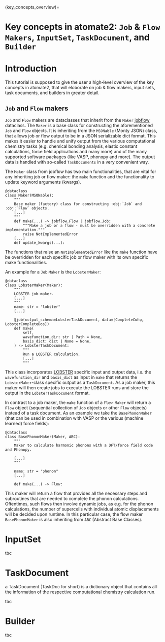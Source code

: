 (key_concepts_overview)=

# Key concepts in atomate2: `Job` & `Flow` `Makers`, `InputSet`, `TaskDocument`, and `Builder`

# Introduction
This tutorial is supposed to give the user a high-level overview of the key concepts in atomate2, that will eloborate on job & flow makers, input sets, task documents, and builders in greater detail.

## `Job` and `Flow` makers

`Job` and `Flow` makers are dataclasses that inherit from the `Maker` [jobflow](https://github.com/materialsproject/jobflow/blob/main/src/jobflow/core/maker.py) dataclass.
The `Maker` is a base class for constructing the aforementioned `Job` and `Flow` objects. It is inheriting from the `MSONable` (Monty JSON) class, that allows job or flow output to be in a JSON serializable dict format.
This makes it easier to handle and unify output from the various computational chemistry tasks (e.g. chemical bonding analysis, elastic constant calculations, force field applications and many more) and of the many supported software packages (like VASP, phonopy and more).  <!--is there a list of supported software on the github pages?-->
The output data is handled with so-called `TaskDocuments` in a very convenient way.

The `Maker` class from jobflow has two main functionalities, that are vital for any inheriting job or flow maker: the `make` function and the functionality to update keyword arguments (kwargs).

```
@dataclass
class Maker(MSONable):
    """
    Base maker (factory) class for constructing :obj:`Job` and :obj:`Flow` objects.
    [...]
    """
    def make(...) -> jobflow.Flow | jobflow.Job:
        """Make a job or a flow - must be overridden with a concrete implementation."""
        raise NotImplementedError
    [...]
    def update_kwargs(...):
```

The functions that raise an `NotImplementedError` like the `make` function have be overridden for each specific job or flow maker with its own specific make functionalities.

An example for a `Job` `Maker` is the `LobsterMaker`:

```
@dataclass
class LobsterMaker(Maker):
    """
    LOBSTER job maker.
    [...]
    """
    name: str = "lobster"
    [...]

    @job(output_schema=LobsterTaskDocument, data=[CompleteCohp, LobsterCompleteDos])
    def make(
        self,
        wavefunction_dir: str | Path = None,
        basis_dict: dict | None = None,
    ) -> LobsterTaskDocument:
        """
        Run a LOBSTER calculation.
        [...]
        """
```
This class incorporates [LOBSTER](http://cohp.de/) specific input and output data, i.e. the `wavefunction_dir` and `basis_dict` as input in `make` that returns the `LobsterMaker`-class specific output as a `TaskDocument`.
As a job maker, this maker will then create jobs to execute the LOBSTER runs and store the output in the `LobsterTaskDocument` format.

In contrast to a job maker, the `make` function of a `Flow Maker` will return a `Flow` object (sequential collection of `Job` objects or other `Flow` objects) instead of a task document.
As an example we take the `BasePhononMaker` (that can be used in combination with VASP or the various (machine learned) force fields):
```
@dataclass
class BasePhononMaker(Maker, ABC):
    """
    Maker to calculate harmonic phonons with a DFT/force field code and Phonopy.

    [...]
    """

    name: str = "phonon"
    [...]

    def make(...) -> Flow:
```
This maker will return a flow that provides all the necessary steps and subroutines that are needed to complete the phonon calculations.
Oftentimes, such flows then involve dynamic jobs, as e.g. for the phonon calculations, the number of supercells with individual atomic displacements will be decided upon runtime.
In this particular case, the flow maker `BasePhononMaker` is also inheriting from `ABC` (Abstract Base Classes). <!--more comprehensive explanation on ABCs?-->


# InputSet
tbc

# TaskDocument
a TaskDocument (TaskDoc for short) is a dictionary object that contains all the information of the respective computational chemistry calculation run.

tbc

# Builder
tbc
